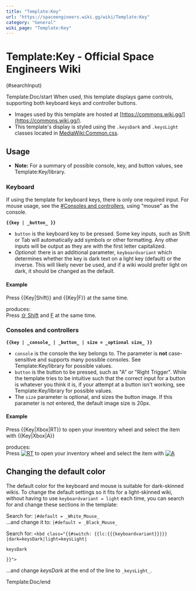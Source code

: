 ```yaml
---
title: "Template:Key"
url: "https://spaceengineers.wiki.gg/wiki/Template:Key"
category: "General"
wiki_page: "Template:Key"
---
```


# Template:Key - Official Space Engineers Wiki

(#searchInput)

Template:Doc/start When used, this template displays game controls, supporting both keyboard keys and controller buttons.

*   Images used by this template are hosted at [https://commons.wiki.gg/](https://commons.wiki.gg/).
*   This template's display is styled using the `.keysDark` and `.keysLight` classes located in [MediaWiki:Common.css](https://spaceengineers.wiki.gg/wiki/MediaWiki:Common.css "MediaWiki:Common.css").

## Usage

*   **Note:** For a summary of possible console, key, and button values, see Template:Key/library.

### Keyboard

If using the template for keyboard keys, there is only one required input. For mouse usage, see the [#Consoles and controllers](#Consoles_and_controllers), using "mouse" as the console.

**`{{key | _button_ }}`**

*   `button` is the keyboard key to be pressed. Some key inputs, such as Shift or Tab will automatically add symbols or other formatting. Any other inputs will be output as they are with the first letter capitalized.
*   _Optional_: there is an additional parameter, `keyboardvariant` which determines whether the key is dark text on a light key (default) or the inverse. This will likely never be used, and if a wiki would prefer light on dark, it should be changed as the default.

#### Example

Press {{Key|Shift}} and {{Key|F}} at the same time.

produces:  
Press [⇧ Shift](https://spaceengineers.wiki.gg/wiki/Controls "Controls") and [F](https://spaceengineers.wiki.gg/wiki/Controls "Controls") at the same time.

### Consoles and controllers

**`{{key | _console_ | _button_ | size = _optional size_ }}`**

*   `console` is the console the key belongs to. The parameter is **not** case-sensitive and supports many possible consoles. See Template:Key/library for possible values.
*   `button` is the button to be pressed, such as "A" or "Right Trigger". While the template tries to be intuitive such that the correct input for a button is whatever you think it is, if your attempt at a button isn't working, see Template:Key/library for possible values.
*   The `size` parameter is optional, and sizes the button image. If this parameter is not entered, the default image size is 20px.

#### Example

Press {{Key|Xbox|RT}} to open your inventory wheel and select the item with {{Key|Xbox|A}}

produces:  
Press [![RT](https://commons.wiki.gg/images/thumb/XboxOne_RT.png/20px-XboxOne_RT.png?2b9b14)](https://spaceengineers.wiki.gg/wiki/File:XboxOne_RT.png "RT") to open your inventory wheel and select the item with [![A](https://commons.wiki.gg/images/thumb/XboxOne_A.png/20px-XboxOne_A.png?cc8a46)](https://spaceengineers.wiki.gg/wiki/File:XboxOne_A.png "A")

## Changing the default color

The default color for the keyboard and mouse is suitable for dark-skinned wikis. To change the default settings so it fits for a light-skinned wiki, without having to use `keyboardvariant = light` each time, you can search for and change these sections in the template:

  
Search for: `|#default = _White_Mouse_`  
...and change it to: `|#default = _Black_Mouse_`

Search for: `<kbd class="{{#switch: {{lc:{{{keyboardvariant}}}}} |dark=keysDark|light=keysLight|`

`keysDark`

`}}">`

...and change _keysDark_ at the end of the line to `_keysLight_`.

Template:Doc/end